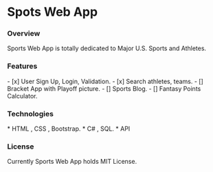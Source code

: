 
<h1>Spots Web App</h3>

<h3>Overview</h3>
<p>Sports Web App is totally dedicated to Major U.S. Sports and Athletes. <p/>

<h3>Features</h3>
- [x] User Sign Up, Login, Validation.
- [x] Search athletes, teams.
- [] Bracket App with Playoff picture.
- [] Sports Blog.
- [] Fantasy Points Calculator.


<h3>Technologies</h3>
* HTML , CSS , Bootstrap.
* C# , SQL.
* API

<h3>License</h3>
<p>Currently Sports Web App holds MIT License.
